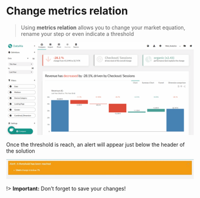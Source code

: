 # Change metrics relation

> Using **metrics relation** allows you to change your market equation, rename your step or even indicate a threshold

![MetricRelation](images/MetricsRelation3.gif)

Once the threshold is reach, an alert will appear just below the header of the solution

![ThresholdReached](images/ThresholdReached-768x81.jpg)

!> **Important:** Don’t forget to save your changes!

